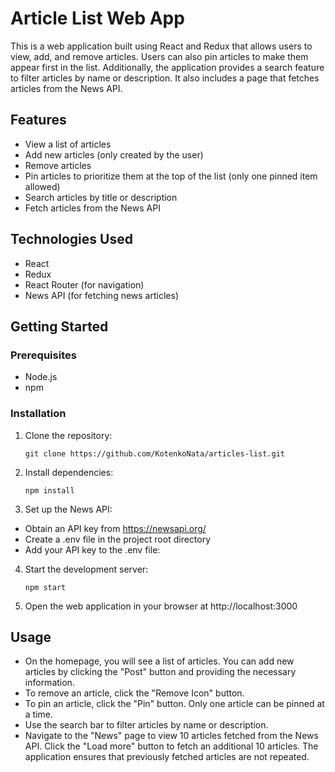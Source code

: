 # Article List Web App

This is a web application built using React and Redux that allows users to view, add, and remove articles. Users can also pin articles to make them appear first in the list. Additionally, the application provides a search feature to filter articles by name or description. It also includes a page that fetches articles from the News API.

## Features

- View a list of articles
- Add new articles (only created by the user)
- Remove articles
- Pin articles to prioritize them at the top of the list (only one pinned item allowed)
- Search articles by title or description
- Fetch articles from the News API

## Technologies Used

- React
- Redux
- React Router (for navigation)
- News API (for fetching news articles)

## Getting Started

### Prerequisites

- Node.js
- npm

### Installation

1. Clone the repository:

   ```shell
   git clone https://github.com/KotenkoNata/articles-list.git
   
2. Install dependencies:
   ```shell
   npm install
   
3. Set up the News API:
* Obtain an API key from https://newsapi.org/
* Create a .env file in the project root directory
* Add your API key to the .env file:

4. Start the development server:
   ```shell
   npm start
   
5. Open the web application in your browser at http://localhost:3000

## Usage
* On the homepage, you will see a list of articles. You can add new articles by clicking the "Post" button and providing the necessary information.
* To remove an article, click the "Remove Icon" button.
* To pin an article, click the "Pin" button. Only one article can be pinned at a time.
* Use the search bar to filter articles by name or description.
* Navigate to the "News" page to view 10 articles fetched from the News API. Click the "Load more" button to fetch an additional 10 articles. The application ensures that previously fetched articles are not repeated.
